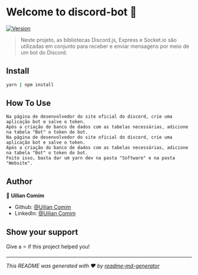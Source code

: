 # Welcome to discord-bot 👋

[![Version](https://img.shields.io/npm/v/discord-bot.svg)](https://www.npmjs.com/package/discord-bot)

> Neste projeto, as bibliotecas Discord.js, Express e Socket.io são utilizadas em conjunto para receber e enviar mensagens por meio de um bot do Discord.

## Install

```sh
yarn | npm install
```

## How To Use

```
Na página de desenvolvedor do site oficial do discord, crie uma aplicação bot e salve o token.
Após a criação do banco de dados com as tabelas necessárias, adicione na tabela "Bot" o token do bot.
Na página de desenvolvedor do site oficial do discord, crie uma aplicação bot e salve o token.
Após a criação do banco de dados com as tabelas necessárias, adicione na tabela "Bot" o token do bot.
Feito isso, basta dar um yarn dev na pasta "Software" e na pasta "Website".
```

## Author

👤 **Uilian Comim**

-   Github: [@Uilian Comim](https://github.com/uilian-comim)
-   LinkedIn: [@Uilian Comim](https://linkedin.com/in/uilian-comim)

## Show your support

Give a ⭐️ if this project helped you!

---

_This README was generated with ❤️ by [readme-md-generator](https://github.com/kefranabg/readme-md-generator)_
